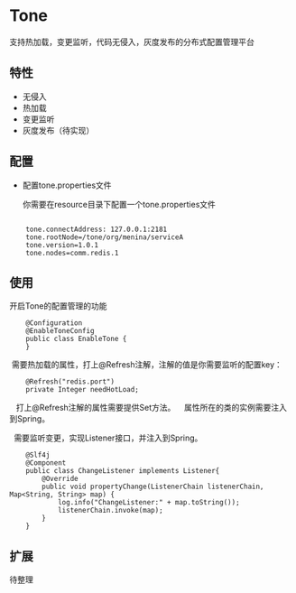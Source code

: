 # Tone
支持热加载，变更监听，代码无侵入，灰度发布的分布式配置管理平台

特性
--------
- 无侵入
- 热加载
- 变更监听
- 灰度发布（待实现）

配置
------

- 配置tone.properties文件

  你需要在resource目录下配置一个tone.properties文件

``` properties
    
    tone.connectAddress: 127.0.0.1:2181
    tone.rootNode=/tone/org/menina/serviceA
    tone.version=1.0.1
    tone.nodes=comm.redis.1

```

使用
------

  开启Tone的配置管理的功能    

```
    @Configuration
    @EnableToneConfig
    public class EnableTone {
    }
```
 
  需要热加载的属性，打上@Refresh注解，注解的值是你需要监听的配置key：

```
    @Refresh("redis.port")
    private Integer needHotLoad;
```
    打上@Refresh注解的属性需要提供Set方法。
    属性所在的类的实例需要注入到Spring。
    
   需要监听变更，实现Listener接口，并注入到Spring。
   
```
    @Slf4j
    @Component
    public class ChangeListener implements Listener{
        @Override
        public void propertyChange(ListenerChain listenerChain, Map<String, String> map) {
            log.info("ChangeListener:" + map.toString());
            listenerChain.invoke(map);
        }
    }
```
  
扩展
------

  待整理
